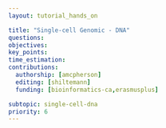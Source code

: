 ```yaml
---
layout: tutorial_hands_on

title: "Single-cell Genomic - DNA"
questions:
objectives:
key_points:
time_estimation:
contributions:
  authorship: [amcpherson]
  editing: [shiltemann]
  funding: [bioinformatics-ca,erasmusplus]

subtopic: single-cell-dna
priority: 6
---
```

